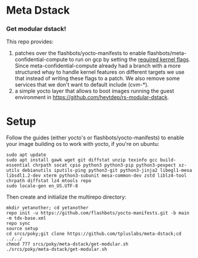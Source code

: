 # Meta Dstack
### Get modular dstack!

This repo provides:
1. patches over the flashbots/yocto-manifests to enable flashbots/meta-confidential-compute to run on gcp by setting the [required kernel flags](https://cloud.google.com/confidential-computing/confidential-vm/docs/create-custom-confidential-vm-images#intel-tdx). Since meta-confidential-compute already had a branch with a more structured whay to handle kernel features on different targets we use that instead of writing these flags to a patch. We also remove some services that we don't want to default include (cvm-*).
2. a simple yocto layer that allows to boot images running the guest environment in https://github.com/heytdep/rs-modular-dstack. 

# Setup

Follow the guides (either yocto's or flashbots/yocto-manifests) to enable your image building os to work with yocto, if you're on ubuntu:

```
sudo apt update
sudo apt install gawk wget git diffstat unzip texinfo gcc build-essential chrpath socat cpio python3 python3-pip python3-pexpect xz-utils debianutils iputils-ping python3-git python3-jinja2 libegl1-mesa libsdl1.2-dev xterm python3-subunit mesa-common-dev zstd liblz4-tool chrpath diffstat lz4 mtools repo
sudo locale-gen en_US.UTF-8
```

Then create and initialize the multirepo directory:

```
mkdir yetanother; cd yetanother
repo init -u https://github.com/flashbots/yocto-manifests.git -b main -m tdx-base.xml
repo sync
source setup
cd srcs/poky;git clone https://github.com/tpluslabs/meta-dstack;cd ../../
chmod 777 srcs/poky/meta-dstack/get-modular.sh
./srcs/poky/meta-dstack/get-modular.sh
```
